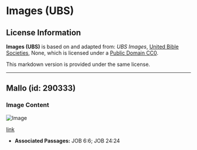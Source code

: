 # Images (UBS)

## License Information

**Images (UBS)** is based on and adapted from: _UBS Images_, [United Bible Societies](https://unitedbiblesocieties.org/), None, which is licensed under a [Public Domain CC0](https://creativecommons.org/public-domain/cc0/).

This markdown version is provided under the same license.



--------------------------------

## Mallo (id: 290333)

### Image Content

![Image](https://cdn.aquifer.bible/aquifer-content/resources/Media/WEB-0613_mallow.jpg)

[link](https://cdn.aquifer.bible/aquifer-content/resources/Media/WEB-0613_mallow.jpg)

* **Associated Passages:** JOB 6:6; JOB 24:24

